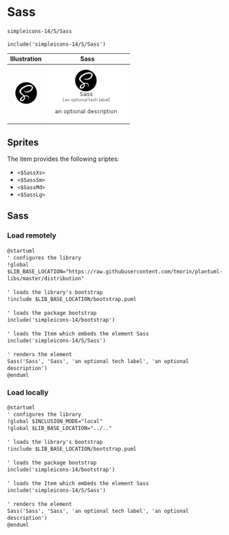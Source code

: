 # Sass


```text
simpleicons-14/S/Sass
```

```text
include('simpleicons-14/S/Sass')
```



| Illustration | Sass |
| :---: | :---: |
| ![illustration for Illustration](../../simpleicons-14/S/Sass.png) | ![illustration for Sass](../../simpleicons-14/S/Sass.Local.png) |



## Sprites
The item provides the following sriptes:

- `<$SassXs>`
- `<$SassSm>`
- `<$SassMd>`
- `<$SassLg>`





## Sass

### Load remotely
```plantuml
@startuml
' configures the library
!global $LIB_BASE_LOCATION="https://raw.githubusercontent.com/tmorin/plantuml-libs/master/distribution"

' loads the library's bootstrap
!include $LIB_BASE_LOCATION/bootstrap.puml

' loads the package bootstrap
include('simpleicons-14/bootstrap')

' loads the Item which embeds the element Sass
include('simpleicons-14/S/Sass')

' renders the element
Sass('Sass', 'Sass', 'an optional tech label', 'an optional description')
@enduml
```

### Load locally
```plantuml
@startuml
' configures the library
!global $INCLUSION_MODE="local"
!global $LIB_BASE_LOCATION="../.."

' loads the library's bootstrap
!include $LIB_BASE_LOCATION/bootstrap.puml

' loads the package bootstrap
include('simpleicons-14/bootstrap')

' loads the Item which embeds the element Sass
include('simpleicons-14/S/Sass')

' renders the element
Sass('Sass', 'Sass', 'an optional tech label', 'an optional description')
@enduml
```

